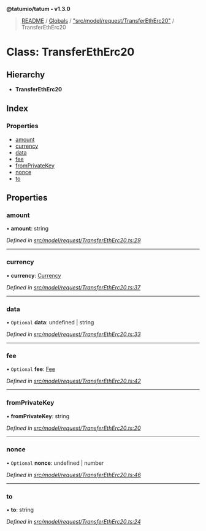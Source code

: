 **@tatumio/tatum - v1.3.0**

> [README](../README.md) / [Globals](../globals.md) / ["src/model/request/TransferEthErc20"](../modules/_src_model_request_transferetherc20_.md) / TransferEthErc20

# Class: TransferEthErc20

## Hierarchy

* **TransferEthErc20**

## Index

### Properties

* [amount](_src_model_request_transferetherc20_.transferetherc20.md#amount)
* [currency](_src_model_request_transferetherc20_.transferetherc20.md#currency)
* [data](_src_model_request_transferetherc20_.transferetherc20.md#data)
* [fee](_src_model_request_transferetherc20_.transferetherc20.md#fee)
* [fromPrivateKey](_src_model_request_transferetherc20_.transferetherc20.md#fromprivatekey)
* [nonce](_src_model_request_transferetherc20_.transferetherc20.md#nonce)
* [to](_src_model_request_transferetherc20_.transferetherc20.md#to)

## Properties

### amount

•  **amount**: string

*Defined in [src/model/request/TransferEthErc20.ts:29](https://github.com/tatumio/tatum-js/blob/31bb1b4/src/model/request/TransferEthErc20.ts#L29)*

___

### currency

•  **currency**: [Currency](../enums/_src_model_request_currency_.currency.md)

*Defined in [src/model/request/TransferEthErc20.ts:37](https://github.com/tatumio/tatum-js/blob/31bb1b4/src/model/request/TransferEthErc20.ts#L37)*

___

### data

• `Optional` **data**: undefined \| string

*Defined in [src/model/request/TransferEthErc20.ts:33](https://github.com/tatumio/tatum-js/blob/31bb1b4/src/model/request/TransferEthErc20.ts#L33)*

___

### fee

• `Optional` **fee**: [Fee](_src_model_request_fee_.fee.md)

*Defined in [src/model/request/TransferEthErc20.ts:42](https://github.com/tatumio/tatum-js/blob/31bb1b4/src/model/request/TransferEthErc20.ts#L42)*

___

### fromPrivateKey

•  **fromPrivateKey**: string

*Defined in [src/model/request/TransferEthErc20.ts:20](https://github.com/tatumio/tatum-js/blob/31bb1b4/src/model/request/TransferEthErc20.ts#L20)*

___

### nonce

• `Optional` **nonce**: undefined \| number

*Defined in [src/model/request/TransferEthErc20.ts:46](https://github.com/tatumio/tatum-js/blob/31bb1b4/src/model/request/TransferEthErc20.ts#L46)*

___

### to

•  **to**: string

*Defined in [src/model/request/TransferEthErc20.ts:24](https://github.com/tatumio/tatum-js/blob/31bb1b4/src/model/request/TransferEthErc20.ts#L24)*
